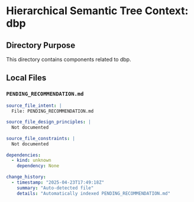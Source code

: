 # Hierarchical Semantic Tree Context: dbp

## Directory Purpose
This directory contains components related to dbp.

## Local Files

### `PENDING_RECOMMENDATION.md`
```yaml
source_file_intent: |
  File: PENDING_RECOMMENDATION.md
  
source_file_design_principles: |
  Not documented
  
source_file_constraints: |
  Not documented
  
dependencies:
  - kind: unknown
    dependency: None
  
change_history:
  - timestamp: "2025-04-23T17:49:18Z"
    summary: "Auto-detected file"
    details: "Automatically indexed PENDING_RECOMMENDATION.md"
```

<!-- End of HSTC.md file -->